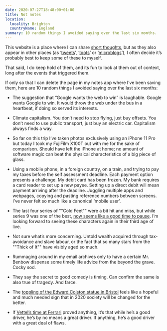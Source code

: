 ```yaml
---
date: 2020-07-27T18:48:00+01:00
title: Not notes
location:
  locality: Brighton
  countryName: England
summary: 10 random things I avoided saying over the last six months.
---
```


This website is a place where I can share [short thoughts][1], but as they also appear in other places (as ‘[tweets][2]’, ‘[toots][3]’ or ‘[microblogs][4]’), I often decide it’s probably best to keep some of these to myself.

That said, I do keep hold of them, and its fun to look at them out of context, long after the events that triggered them.

If only so that I can delete the page in my notes app where I’ve been saving them, here are 10 random things I avoided saying over the last six months:

- The suggestion that “Google wants the web to win” is laughable. Google wants Google to win. It would throw the web under the bus in a heartbeat, if doing so served its interests.

- Climate capitalism. You don’t need to stop flying, just buy offsets. You don’t need to use public transport, just buy an electric car. Capitalism always finds a way.

- So far on this trip I’ve taken photos exclusively using an iPhone 11 Pro but today I took my FujiFilm X100T out with me for the sake of comparison. Should have left the iPhone at home; no amount of software magic can beat the physical characteristics of a big piece of glass.

- Using a mobile phone, in a foreign country, on a train, and trying to pay my taxes before the self assessment deadline. Each payment option presents a challenge. My debit card has been frozen. My bank requires a card reader to set up a new payee. Setting up a direct debit will mean payment arriving after the deadline. Juggling multiple apps and webpages, copying and pasting reference numbers between screens. I’ve never felt so much like a canonical ‘mobile user’.

- The last four series of ""Cold Feet"" were a bit hit and miss, but while series 9 was one of the best, [now seems like a good time to pause][5]. I’m looking forward to seeing these characters again in their third age of live.

- Not sure what’s more concerning. Untold wealth acquired through tax-avoidance and slave labour, or the fact that so many stars from the ""Thick of It"" have visibly aged so much.

- Rummaging around in my email archives only to have a certain Mr. Benbow dispense some timely life advice from the beyond the grave. Cocky sod.

- They say the secret to good comedy is timing. Can confirm the same is also true of tragedy. And farce.

- The [toppling of the Edward Colston statue in Bristol][6] feels like a hopeful and much needed sign that in 2020 society will be changed for the better.

- If [Vettel’s time at Ferrari][7] proved anything, it’s that while he’s a good driver, he’s by no means a great driver. If anything, he’s a good driver with a great deal of flaws.

[1]: /notes/
[2]: https://twitter.com/paulrobertlloyd
[3]: https://mastodon.social/@paulrobertlloyd
[4]: https://micro.blog/paulrobertlloyd
[5]: https://twitter.com/ColdFeetTV/status/1229525833083211776
[6]: https://www.theguardian.com/uk-news/2020/jun/07/blm-protesters-topple-statue-of-bristol-slave-trader-edward-colston
[7]: https://www.bbc.co.uk/sport/formula1/52612216
